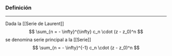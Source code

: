 ### Definición
---
Dada la [[Serie de Laurent]] $$ \sum_{n = - \infty}^{\infty} c_n \cdot (z - z_0)^n  $$ se denomina serie principal a la [[Serie]] $$ \sum_{n = - \infty}^{-1} c_n \cdot (z - z_0)^n $$